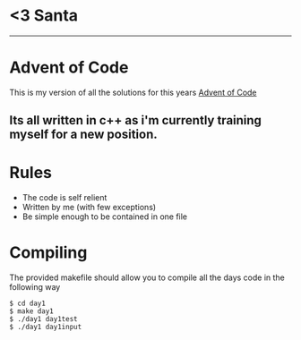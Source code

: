 # <3 Santa
---
# Advent of Code

This is my version of all the solutions for this years [Advent of Code](http://adventofcode.com/)

Its all written in c++ as i'm currently training myself for a new position.
---
# Rules
- The code is self relient
- Written by me (with few exceptions)
- Be simple enough to be contained in one file
# Compiling
The provided makefile should allow you to compile all the days code in the following way
```
$ cd day1
$ make day1
$ ./day1 day1test
$ ./day1 day1input
```
